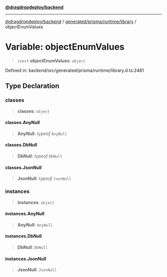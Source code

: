 [**@dragdropdeploy/backend**](../../../../../README.md)

***

[@dragdropdeploy/backend](../../../../../README.md) / [generated/prisma/runtime/library](../README.md) / objectEnumValues

# Variable: objectEnumValues

> `const` **objectEnumValues**: `object`

Defined in: backend/src/generated/prisma/runtime/library.d.ts:2481

## Type Declaration

### classes

> **classes**: `object`

#### classes.AnyNull

> **AnyNull**: *typeof* `AnyNull`

#### classes.DbNull

> **DbNull**: *typeof* `DbNull`

#### classes.JsonNull

> **JsonNull**: *typeof* `JsonNull`

### instances

> **instances**: `object`

#### instances.AnyNull

> **AnyNull**: `AnyNull`

#### instances.DbNull

> **DbNull**: `DbNull`

#### instances.JsonNull

> **JsonNull**: `JsonNull`
